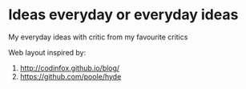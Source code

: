 # Ideas everyday or everyday ideas

My everyday ideas with critic from my favourite critics 







Web layout inspired by:
1. http://codinfox.github.io/blog/
2. https://github.com/poole/hyde
